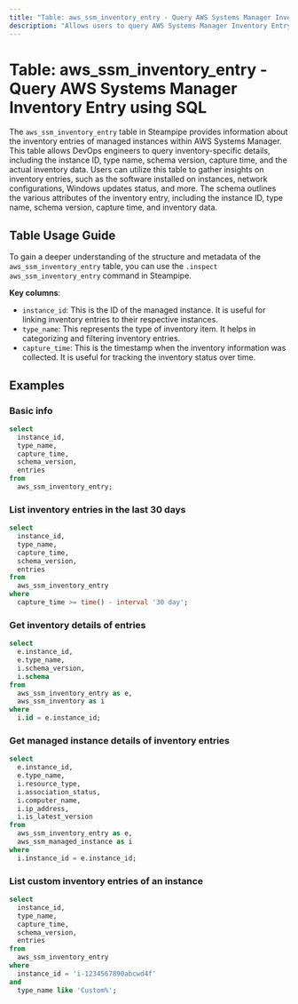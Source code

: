 ```yaml
---
title: "Table: aws_ssm_inventory_entry - Query AWS Systems Manager Inventory Entry using SQL"
description: "Allows users to query AWS Systems Manager Inventory Entry to fetch information about the inventory entries of managed instances. The table provides details such as instance ID, type name, schema version, capture time, and inventory data."
---
```


# Table: aws_ssm_inventory_entry - Query AWS Systems Manager Inventory Entry using SQL

The `aws_ssm_inventory_entry` table in Steampipe provides information about the inventory entries of managed instances within AWS Systems Manager. This table allows DevOps engineers to query inventory-specific details, including the instance ID, type name, schema version, capture time, and the actual inventory data. Users can utilize this table to gather insights on inventory entries, such as the software installed on instances, network configurations, Windows updates status, and more. The schema outlines the various attributes of the inventory entry, including the instance ID, type name, schema version, capture time, and inventory data.

## Table Usage Guide

To gain a deeper understanding of the structure and metadata of the `aws_ssm_inventory_entry` table, you can use the `.inspect aws_ssm_inventory_entry` command in Steampipe.

**Key columns**:

- `instance_id`: This is the ID of the managed instance. It is useful for linking inventory entries to their respective instances.
- `type_name`: This represents the type of inventory item. It helps in categorizing and filtering inventory entries.
- `capture_time`: This is the timestamp when the inventory information was collected. It is useful for tracking the inventory status over time.

## Examples

### Basic info

```sql
select
  instance_id,
  type_name,
  capture_time,
  schema_version,
  entries
from
  aws_ssm_inventory_entry;
```

### List inventory entries in the last 30 days

```sql
select
  instance_id,
  type_name,
  capture_time,
  schema_version,
  entries
from
  aws_ssm_inventory_entry
where
  capture_time >= time() - interval '30 day';
```

### Get inventory details of entries

```sql
select
  e.instance_id,
  e.type_name,
  i.schema_version,
  i.schema
from
  aws_ssm_inventory_entry as e,
  aws_ssm_inventory as i
where
  i.id = e.instance_id;
```

### Get managed instance details of inventory entries

```sql
select
  e.instance_id,
  e.type_name,
  i.resource_type,
  i.association_status,
  i.computer_name,
  i.ip_address,
  i.is_latest_version
from
  aws_ssm_inventory_entry as e,
  aws_ssm_managed_instance as i
where
  i.instance_id = e.instance_id;
```

### List custom inventory entries of an instance

```sql
select
  instance_id,
  type_name,
  capture_time,
  schema_version,
  entries
from
  aws_ssm_inventory_entry
where
  instance_id = 'i-1234567890abcwd4f'
and
  type_name like 'Custom%';
```
